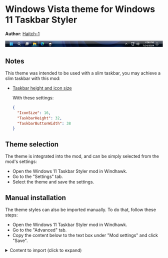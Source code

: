 # Windows Vista theme for Windows 11 Taskbar Styler

**Author**: [Haitch-1](https://github.com/Haitch-1)

![Screenshot](Screenshot.png)

## Notes

This theme was intended to be used with a slim taskbar, you may achieve a slim taskbar with this mod:

* [Taskbar height and icon size](https://windhawk.net/mods/taskbar-icon-size)

  With these settings:

  ```json
  {
    "IconSize": 16,
    "TaskbarHeight": 32,
    "TaskbarButtonWidth": 38
  }
  ```


## Theme selection

The theme is integrated into the mod, and can be simply selected from the mod's
settings:

* Open the Windows 11 Taskbar Styler mod in Windhawk.
* Go to the "Settings" tab.
* Select the theme and save the settings.

## Manual installation

The theme styles can also be imported manually. To do that, follow these steps:

* Open the Windows 11 Taskbar Styler mod in Windhawk.
* Go to the "Advanced" tab.
* Copy the content below to the text box under "Mod settings" and click "Save".

<details>
<summary>Content to import (click to expand)</summary>

```json
{
  "theme": "",
  "controlStyles[0].target": "Taskbar.ExperienceToggleButton",
  "controlStyles[0].styles[0]": "CornerRadius=2",
  "controlStyles[1].target": "Taskbar.SearchBoxButton",
  "controlStyles[1].styles[0]": "CornerRadius=2",
  "controlStyles[2].target": "Taskbar.TaskListButton",
  "controlStyles[2].styles[0]": "CornerRadius=2",
  "controlStyles[3].target": "Taskbar.TaskListLabeledButtonPanel@RunningIndicatorStates > Rectangle#RunningIndicator",
  "controlStyles[3].styles[0]": "Height=2",
  "controlStyles[3].styles[1]": "Width@ActiveRunningIndicator=30",
  "controlStyles[3].styles[2]": "Width@InactiveRunningIndicator=8",
  "controlStyles[3].styles[3]": "Fill@ActiveRunningIndicator=#00BEE0",
  "controlStyles[3].styles[4]": "Fill@InactiveRunningIndicator=#DDDDDD",
  "controlStyles[3].styles[5]": "Visibility=Collapsed",
  "controlStyles[4].target": "Rectangle#BackgroundFill",
  "controlStyles[4].styles[0]": "Fill:=<LinearGradientBrush StartPoint=\"0,0\" EndPoint=\"0,1\" Opacity=\"0.8\"><GradientStop Color=\"#B5B9BC\" Offset=\"0.0\" /><GradientStop Color=\"#B5B9BC\" Offset=\"0.03125\"  /><GradientStop Color=\"#909296\" Offset=\"0.03125\" /><GradientStop Color=\"#464B51\" Offset=\"0.5\" /><GradientStop Color=\"#060F15\" Offset=\"0.5\" /><GradientStop Color=\"#040C11\" Offset=\"0.96875\" /><GradientStop Color=\"#000000\" Offset=\"0.96875\" /><GradientStop Color=\"#000000\" Offset=\"1.0\" /></LinearGradientBrush>",
  "controlStyles[5].target": "Taskbar.TaskListLabeledButtonPanel@RunningIndicatorStates > Border",
  "controlStyles[5].styles[0]": "Background@ActiveRunningIndicator:=<LinearGradientBrush StartPoint=\"0,0\" EndPoint=\"0,1\" Opacity=\"0.2\">     <GradientStop Color=\"#111111\" Offset=\"0.0\" />     <GradientStop Color=\"#111111\" Offset=\"1.0\" /> </LinearGradientBrush>",
  "controlStyles[5].styles[1]": "CornerRadius=2",
  "controlStyles[5].styles[2]": "Background@RequestingAttentionRunningIndicator:=<LinearGradientBrush StartPoint=\"0,0\" EndPoint=\"0,1\" Opacity=\"0.2\">     <GradientStop Color=\"#D53300\" Offset=\"0.0\" />     <GradientStop Color=\"#111111\" Offset=\"1.0\" /> </LinearGradientBrush>",
  "controlStyles[5].styles[3]": "BorderBrush=#33000000",
  "controlStyles[5].styles[4]": "BorderThickness=1",
  "controlStyles[5].styles[5]": "Margin=1",
  "controlStyles[6].target": "TextBlock",
  "controlStyles[6].styles[0]": "FontFamily=Segoe UI",
  "controlStyles[7].target": "Taskbar.TaskListLabeledButtonPanel > Border#BackgroundElement",
  "controlStyles[7].styles[0]": "BorderBrush=#22BBBBBB",
  "controlStyles[7].styles[1]": "Margin=0,0,0,2",
  "controlStyles[7].styles[2]": "BorderThickness=1",
  "resourceVariables[0].variableKey": "",
  "resourceVariables[0].value": ""
}
```
</details>
